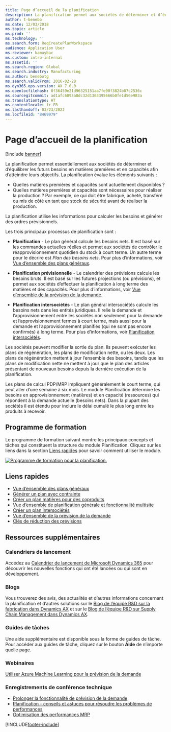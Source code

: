 ```yaml
---
title: Page d’accueil de la planification
description: La planification permet aux sociétés de déterminer et d’équilibrer les futurs besoins en matières premières et en capacités afin d’atteindre leurs objectifs.
author: t-benebo
ms.date: 12/03/2018
ms.topic: article
ms.prod: ''
ms.technology: ''
ms.search.form: ReqCreatePlanWorkspace
audience: Application User
ms.reviewer: kamaybac
ms.custom: intro-internal
ms.assetid: ''
ms.search.region: Global
ms.search.industry: Manufacturing
ms.author: benebotg
ms.search.validFrom: 2016-02-28
ms.dyn365.ops.version: AX 7.0.0
ms.openlocfilehash: 0f36459e21d96325151aa7fe90f3824b07c2536c
ms.sourcegitcommit: ad1afc6893a8dc32d1363395666b0fe1d50e983a
ms.translationtype: HT
ms.contentlocale: fr-FR
ms.lasthandoff: 03/23/2022
ms.locfileid: "8469979"
---
```

# <a name="master-planning-home-page"></a>Page d’accueil de la planification

[!include [banner](../includes/banner.md)]

La planification permet essentiellement aux sociétés de déterminer et d’équilibrer les futurs besoins en matières premières et en capacités afin d’atteindre leurs objectifs. La planification évalue les éléments suivants :

- Quelles matières premières et capacités sont actuellement disponibles ?
- Quelles matières premières et capacités sont nécessaires pour réaliser la production ? Par exemple, ce qui doit être fabriqué, acheté, transféré ou mis de côté en tant que stock de sécurité avant de réaliser la production.

La planification utilise les informations pour calculer les besoins et générer des ordres prévisionnels.

Les trois principaux processus de planification sont :

- **Planification** - Le plan général calcule les besoins nets. Il est basé sur les commandes actuelles réelles et permet aux sociétés de contrôler le réapprovisionnement quotidien du stock à court terme. Un autre terme pour le décrire est *Plan des besoins nets*. Pour plus d’informations, voir [Vue d’ensemble des plans généraux](master-plans.md).

- **Planification prévisionnelle** - Le calendrier des prévisions calcule les besoins bruts. Il est basé sur les futures projections (ou prévisions), et permet aux sociétés d’effectuer la planification à long terme des matières et des capacités. Pour plus d’informations, voir [Vue d’ensemble de la prévision de la demande](introduction-demand-forecasting.md).

- **Planification intersociétés** - Le plan général intersociétés calcule les besoins nets dans les entités juridiques. Il relie la demande et l’approvisionnement entre les sociétés non seulement pour la demande et l’approvisionnement fermes à court terme, mais aussi pour la demande et l’approvisionnement planifiés (qui ne sont pas encore confirmés) à long terme. Pour plus d’informations, voir [Planification intersociétés](planning-optimization/Intercompany-planning.md).

Les sociétés peuvent modifier la sortie du plan. Ils peuvent exécuter les plans de régénération, les plans de modification nette, ou les deux. Les plans de régénération mettent à jour l’ensemble des besoins, tandis que les plans de modification nette ne mettent à jour que le plan des articles présentant de nouveaux besoins depuis la dernière exécution de la planification.

Les plans de calcul PDP/MRP impliquent généralement le court terme, qui peut aller d’une semaine à six mois. Le module Planification détermine les besoins en approvisionnement (matières) et en capacité (ressources) qui répondent à la demande actuelle (besoins nets). Dans la plupart des sociétés il est étendu pour inclure le délai cumulé le plus long entre les produits à recevoir.

## <a name="learning-map"></a>Programme de formation

Le programme de formation suivant montre les principaux concepts et tâches qui constituent la structure du module Planification. Cliquez sur les liens dans la section [Liens rapides](#quick-links) pour savoir comment utiliser le module.

[![Programme de formation pour la planification.](./media/master-planning-learning-map.png)](./media/master-planning-learning-map.png)

## <a name="quick-links"></a>Liens rapides

- [Vue d’ensemble des plans généraux](master-plans.md)  
- [Générer un plan avec contrainte](./tasks/constrained-plan.md)
- [Créer un plan matières pour des coproduits](./tasks/create-material-plan-co-products.md)
- [Vue d’ensemble de planification générale et fonctionnalité multisite](master-plan-multisite-functionality.md)
- [Créer un plan intersociétés](./tasks/create-intercompany-plan.md)
- [Vue d’ensemble de la prévision de la demande](introduction-demand-forecasting.md)
- [Clés de réduction des prévisions](reduction-keys.md)

## <a name="additional-resources"></a>Ressources supplémentaires

### <a name="roadmaps"></a>Calendriers de lancement

Accédez au [Calendrier de lancement de Microsoft Dynamics 365](https://roadmap.dynamics.com/) pour découvrir les nouvelles fonctions qui ont été lancées ou qui sont en développement.

### <a name="blogs"></a>Blogs

Vous trouverez des avis, des actualités et d’autres informations concernant la planification et d’autres solutions sur le [Blog de l’équipe R&D sur la fabrication dans Dynamics AX](/archive/blogs/axmfg/) et sur le [Blog de l’équipe R&D sur Supply Chain Management dans Dynamics AX](https://blogs.msdn.microsoft.com/dynamicsaxscm).

### <a name="task-guides"></a>Guides de tâches

Une aide supplémentaire est disponible sous la forme de guides de tâche. Pour accéder aux guides de tâche, cliquez sur le bouton **Aide** de n’importe quelle page.

### <a name="webinars"></a>Webinaires

[Utiliser Azure Machine Learning pour la prévision de la demande](https://www.youtube.com/watch?v=4nQsccdFFDA&feature=youtu.be)

### <a name="tech-conference-recordings"></a>Enregistrements de conférence technique

- [Prolonger la fonctionnalité de prévision de la demande](https://www.youtube.com/watch?v=4OIKIXLiNjI&feature=youtu.be)
- [Planification - conseils et astuces pour résoudre les problèmes de performances](https://youtu.be/7v8BPmEs9Dg)
- [Optimisation des performances MRP](https://youtu.be/RLXybx20B5o)


[!INCLUDE[footer-include](../../includes/footer-banner.md)]